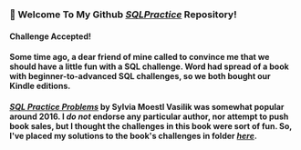 ### 👋  Welcome To My Github <a href="https://github.com/curtild/SQLPractice/"><em>SQLPractice</em></a> Repository!

#### Challenge Accepted!
#### Some time ago, a dear friend of mine called to convince me that we should have a little fun with a SQL challenge. Word had spread of a book with beginner-to-advanced SQL challenges, so we both bought our Kindle editions. 
#### <a href="https://www.amazon.com/SQL-Practice-Problems-learn-doing-ebook/dp/B01N41VQFO/ref=sr_1_1_sspa?crid=1PSMYRXQL9HOJ&dchild=1&keywords=sql+practice+problems&qid=1621158571&sprefix=sql+prac%2Caps%2C228&sr=8-1-spons&psc=1&spLa=ZW5jcnlwdGVkUXVhbGlmaWVyPUEzSkJMMjFBMlM3UFNDJmVuY3J5cHRlZElkPUEwNzAzNzM4QVQwNUI3WFdZQU81JmVuY3J5cHRlZEFkSWQ9QTAyNzUyNTAyVkkzNlVNMlNOSlpRJndpZGdldE5hbWU9c3BfYXRmJmFjdGlvbj1jbGlja1JlZGlyZWN0JmRvTm90TG9nQ2xpY2s9dHJ1ZQ=="><em>SQL Practice Problems</em></a> by Sylvia Moestl Vasilik was somewhat popular around 2016. I <em> do not</em> endorse any particular author, nor attempt to push book sales, but I thought the challenges in this book were sort of fun. So, I've placed my solutions to the book's challenges in folder <a href="/SQLPracticeProblems_Solutions"><em>here</em></a>. 
